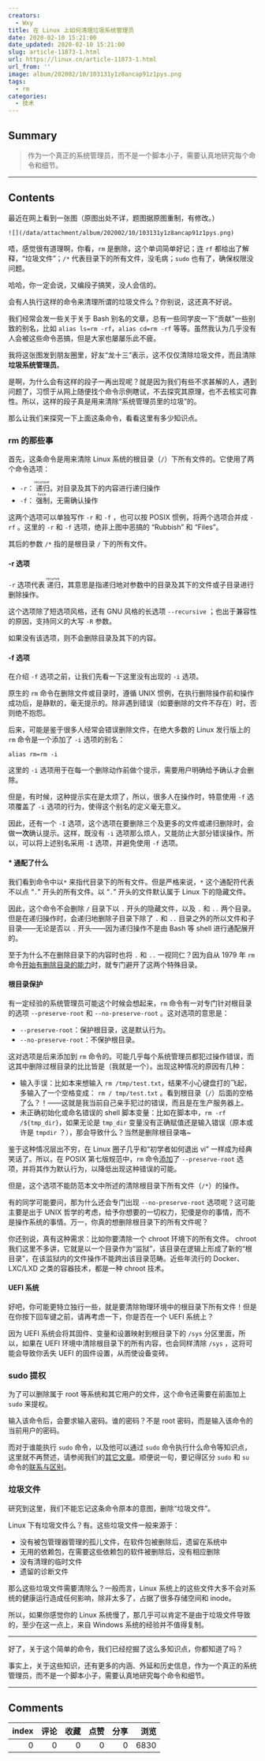 ```yaml
---
creators:
  - Wxy
title: 在 Linux 上如何清理垃圾系统管理员
date: 2020-02-10 15:21:00
date_updated: 2020-02-10 15:21:00
slug: article-11873-1.html
url: https://linux.cn/article-11873-1.html
url_from: ''
image: album/202002/10/103131y1z8ancap91z1pys.png
tags:
  - rm
categories:
  - 技术
---
```


## Summary

> 作为一个真正的系统管理员，而不是一个脚本小子，需要认真地研究每个命令和细节。

***

<!-- more -->

## Contents

最近在网上看到一张图（原图出处不详，题图据原图重制，有修改。）

`![](/data/attachment/album/202002/10/103131y1z8ancap91z1pys.png)`

唔，感觉很有道理啊，你看，`rm` 是删除，这个单词简单好记；连 `rf` 都给出了解释，“垃圾文件”；`/*` 代表目录下的所有文件，没毛病；`sudo` 也有了，确保权限没问题。

哈哈，你一定会说，又编段子搞笑，没人会信的。

会有人执行这样的命令来清理所谓的垃圾文件么？你别说，这还真不好说。

我们经常会发一些关于关于 Bash 别名的文章，总有一些同学皮一下“贡献”一些别致的别名，比如 `alias ls=rm -rf`，`alias cd=rm -rf` 等等。虽然我认为几乎没有人会被这些命令恶搞，但是大家也屡屡乐此不疲。

我将这张图发到朋友圈里，好友“龙十三”表示，这不仅仅清除垃圾文件，而且清除**垃圾系统管理员**。

是啊，为什么会有这样的段子一再出现呢？就是因为我们有些不求甚解的人，遇到问题了，习惯于从网上随便找个命令示例瞎试，不去探究其原理，也不去核实可靠性。所以，这样的段子真是用来清除“系统管理员里的垃圾”的。

那么让我们来探究一下上面这条命令，看看这里有多少知识点。

### rm 的那些事

首先，这条命令是用来清除 Linux 系统的根目录（`/`）下所有文件的。它使用了两个命令选项：

* `-r`：<ruby> 递归 <rp>  （ </rp> <rt>  recursive </rt> <rp>  ） </rp></ruby>，对目录及其下的内容进行递归操作
* `-f`：<ruby> 强制 <rp>  （ </rp> <rt>  force </rt> <rp>  ） </rp></ruby>，无需确认操作

这两个选项可以单独写作 `-r` 和 `-f` ，也可以按 POSIX 惯例，将两个选项合并成 `-rf` 。这里的 `-r` 和 `-f` 选项，绝非上图中恶搞的 “Rubbish” 和 “Files”。

其后的参数 `/*` 指的是根目录 `/` 下的所有文件。

#### -r 选项

`-r` 选项代表<ruby> 递归 <rp>  （ </rp> <rt>  recurive </rt> <rp>  ） </rp></ruby>，其意思是指递归地对参数中的目录及其下的文件或子目录进行删除操作。

这个选项除了短选项风格，还有 GNU 风格的长选项 `--recursive` ；也出于兼容性的原因，支持同义的大写 `-R` 参数。

如果没有该选项，则不会删除目录及其下的内容。

#### -f 选项

在介绍 `-f` 选项之前，让我们先看一下这里没有出现的 `-i` 选项。

原生的 `rm` 命令在删除文件或目录时，遵循 UNIX 惯例，在执行删除操作前和操作成功后，是静默的，毫无提示的。除非遇到错误（如要删除的文件不存在）时，否则绝不抱怨。

后来，可能是鉴于很多人经常会错误删除文件，在绝大多数的 Linux 发行版上的 `rm` 命令是一个添加了 `-i` 选项的别名：

```shell
alias rm=rm -i
```

这里的 `-i` 选项用于在每一个删除动作前做个提示，需要用户明确给予确认才会删除。

但是，有时候，这种提示实在是太烦了，所以，很多人在操作时，特意使用 `-f` 选项覆盖了 `-i` 选项的行为，使得这个别名的定义毫无意义。

因此，还有一个 `-I` 选项，这个选项在要删除三个及更多的文件或递归删除时，会做**一次**确认提示。这样，既没有 `-i` 选项那么烦人，又能防止大部分错误操作。所以，可以将上述别名采用 `-I` 选项，并避免使用 `-f` 选项。

#### \* 通配了什么

我们看到命令中以`*` 来指代目录下的所有文件。但是严格来说，`*` 这个通配符代表不以点 “`.`” 开头的所有文件。以 “`.`” 开头的文件默认属于 Linux 下的隐藏文件。

因此，这个命令不会删除 `/` 目录下以 `.` 开头的隐藏文件，以及 `.` 和 `..` 两个目录。但是在递归操作时，会递归地删除子目录下除了 `.` 和 `..` 目录之外的所以文件和子目录——无论是否以 `.` 开头——因为递归操作不是由 Bash 等 shell 进行通配展开的。

至于为什么不在删除目录下的内容时也将 `.` 和 `..` 一视同仁？因为自从 1979 年 `rm` 命令[开始有删除目录的能力](https://unix.stackexchange.com/a/90075/22222)时，就专门避开了这两个特殊目录。

#### 根目录保护

有一定经验的系统管理员可能这个时候会想起来，`rm` 命令有一对专门针对根目录的选项 `--preserve-root` 和 `--no-preserve-root` 。这对选项的意思是：

* `--preserve-root`：保护根目录，这是默认行为。
* `--no-preserve-root`：不保护根目录。

这对选项是后来添加到 `rm` 命令的。可能几乎每个系统管理员都犯过操作错误，而这其中删除过根目录的比比皆是（我就是一个）。出现这种情况的原因有几种：

* 输入手误：比如本来想输入 `rm /tmp/test.txt`，结果不小心键盘打的飞起，多输入了一个空格变成： `rm / tmp/test.txt` 。看到根目录（`/`）后面的空格了么？！——这就是我当前自己亲手犯过的错误，而且是在生产服务器上。
* 未正确初始化或命名错误的 shell 脚本变量：比如在脚本中，`rm -rf /${tmp_dir}`，如果无论是 `tmp_dir` 变量没有正确赋值还是输入错误（原本或许是 `tmpdir` ？），那会导致什么？当然是删除根目录咯~

鉴于这种情况层出不穷，在 Linux 圈子几乎和“初学者如何退出 vi” 一样成为经典笑话了。所以，在 POSIX 第七版规范中，`rm` 命令[添加](http://pubs.opengroup.org/onlinepubs/9699919799/utilities/rm.html)了 `--preserve-root` 选项，并将其作为默认行为，以降低出现这种错误的可能。

但是，这个选项不能防范本文中所述的清除根目录下所有文件（`/*`）的操作。

有的同学可能要问，那为什么还会专门出现 `--no-preserve-root` 选项呢？这可能主要是出于 UNIX 哲学的考虑，给予你想要的一切权力，犯傻是你的事情，而不是操作系统的事情。万一，你真的想删除根目录下的所有文件呢？

你还别说，真有这种需求：比如你要清除一个 chroot 环境下的所有文件。 chroot 我们这里不多讲，它就是以一个目录作为“监狱”，该目录在逻辑上形成了新的“根目录”，在该监狱内的文件操作不能跨出该目录范畴。近些年流行的 Docker、LXC/LXD 之类的容器技术，都是一种 chroot 技术。

#### UEFI 系统

好吧，你可能更特立独行一些，就是要清除物理环境中的根目录下所有文件！但是在你按下回车键之前，请再考虑一下，你是否在一个 UEFI 系统上？

因为 UEFI 系统会将其固件、变量和设置映射到根目录下的 `/sys` 分区里面，所以，如果在 UEFI 环境中清除根目录下的所有内容，也会同样清除 `/sys` ，这将可能会导致你丢失 UEFI 的固件设置，从而使设备变砖。

### sudo 提权

为了可以删除属于 root 等系统和其它用户的文件，这个命令还需要在前面加上 `sudo` 来提权。

输入该命令后，会要求输入密码。谁的密码？不是 root 密码，而是输入该命令的当前用户的密码。

而对于谁能执行 `sudo` 命令，以及他可以通过 `sudo` 命令执行什么命令等知识点，这里就不再赘述，请参阅我们的[其它](https://linux.cn/article-8278-1.html)[文章](https://linux.cn/article-11595-1.html)。顺便说一句，要记得区分 `sudo` 和 `su` 命令的[联系与区别](https://linux.cn/article-8404-1.html)。

### 垃圾文件

研究到这里，我们不能忘记这条命令原本的意图，删除“垃圾文件”。

Linux 下有垃圾文件么？有。这些垃圾文件一般来源于：

* 没有被包管理器管理的孤儿文件，在软件包被删除后，遗留在系统中
* 无用的依赖包，在需要这些依赖包的软件被删除后，没有相应删除
* 没有清理的临时文件
* 遗留的诊断文件

那么这些垃圾文件需要清除么？一般而言，Linux 系统上的这些文件大多不会对系统的健康运行造成任何影响，除非太多了，占据了很多存储空间和 inode。

所以，如果你感觉你的 Linux 系统慢了，那几乎可以肯定不是由于垃圾文件导致的，至少在这一点上，来自 Windows 系统的经验并不值得复制。

---

好了，关于这个简单的命令，我们已经挖掘了这么多知识点，你都知道了吗？

事实上，关于这些知识，还有更多的内涵、外延和历史信息，作为一个真正的系统管理员，而不是一个脚本小子，需要认真地研究每个命令和细节。

***

## Comments


|   index |   评论 |   收藏 |   点赞 |   分享 |   浏览 |
|--------:|-------:|-------:|-------:|-------:|-------:|
|       0 |      0 |      0 |      0 |      0 |   6830 |
